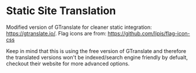 # Static Site Translation
Modified version of GTranslate for cleaner static integration: https://gtranslate.io/. 
Flag icons are from: https://github.com/lipis/flag-icon-css

Keep in mind that this is using the free version of GTranslate and therefore the translated versions won't be indexed/search engine friendly by defualt, checkout their website for more advanced options.
